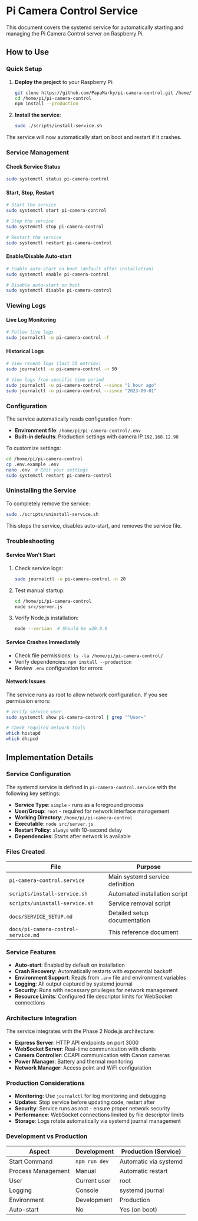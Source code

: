 # Pi Camera Control Service

This document covers the systemd service for automatically starting and managing the Pi Camera Control server on Raspberry Pi.

## How to Use

### Quick Setup

1. **Deploy the project** to your Raspberry Pi:

   ```bash
   git clone https://github.com/PapaMarky/pi-camera-control.git /home/pi/pi-camera-control
   cd /home/pi/pi-camera-control
   npm install --production
   ```

2. **Install the service**:
   ```bash
   sudo ./scripts/install-service.sh
   ```

The service will now automatically start on boot and restart if it crashes.

### Service Management

#### Check Service Status

```bash
sudo systemctl status pi-camera-control
```

#### Start, Stop, Restart

```bash
# Start the service
sudo systemctl start pi-camera-control

# Stop the service
sudo systemctl stop pi-camera-control

# Restart the service
sudo systemctl restart pi-camera-control
```

#### Enable/Disable Auto-start

```bash
# Enable auto-start on boot (default after installation)
sudo systemctl enable pi-camera-control

# Disable auto-start on boot
sudo systemctl disable pi-camera-control
```

### Viewing Logs

#### Live Log Monitoring

```bash
# Follow live logs
sudo journalctl -u pi-camera-control -f
```

#### Historical Logs

```bash
# View recent logs (last 50 entries)
sudo journalctl -u pi-camera-control -n 50

# View logs from specific time period
sudo journalctl -u pi-camera-control --since "1 hour ago"
sudo journalctl -u pi-camera-control --since "2023-09-01"
```

### Configuration

The service automatically reads configuration from:

- **Environment file**: `/home/pi/pi-camera-control/.env`
- **Built-in defaults**: Production settings with camera IP `192.168.12.98`

To customize settings:

```bash
cd /home/pi/pi-camera-control
cp .env.example .env
nano .env  # Edit your settings
sudo systemctl restart pi-camera-control
```

### Uninstalling the Service

To completely remove the service:

```bash
sudo ./scripts/uninstall-service.sh
```

This stops the service, disables auto-start, and removes the service file.

### Troubleshooting

#### Service Won't Start

1. Check service logs:

   ```bash
   sudo journalctl -u pi-camera-control -n 20
   ```

2. Test manual startup:

   ```bash
   cd /home/pi/pi-camera-control
   node src/server.js
   ```

3. Verify Node.js installation:
   ```bash
   node --version  # Should be ≥20.0.0
   ```

#### Service Crashes Immediately

- Check file permissions: `ls -la /home/pi/pi-camera-control/`
- Verify dependencies: `npm install --production`
- Review `.env` configuration for errors

#### Network Issues

The service runs as root to allow network configuration. If you see permission errors:

```bash
# Verify service user
sudo systemctl show pi-camera-control | grep "^User="

# Check required network tools
which hostapd
which dhcpcd
```

## Implementation Details

### Service Configuration

The systemd service is defined in `pi-camera-control.service` with the following key settings:

- **Service Type**: `simple` - runs as a foreground process
- **User/Group**: `root` - required for network interface management
- **Working Directory**: `/home/pi/pi-camera-control`
- **Executable**: `node src/server.js`
- **Restart Policy**: `always` with 10-second delay
- **Dependencies**: Starts after network is available

### Files Created

| File                                | Purpose                         |
| ----------------------------------- | ------------------------------- |
| `pi-camera-control.service`         | Main systemd service definition |
| `scripts/install-service.sh`        | Automated installation script   |
| `scripts/uninstall-service.sh`      | Service removal script          |
| `docs/SERVICE_SETUP.md`             | Detailed setup documentation    |
| `docs/pi-camera-control-service.md` | This reference document         |

### Service Features

- **Auto-start**: Enabled by default on installation
- **Crash Recovery**: Automatically restarts with exponential backoff
- **Environment Support**: Reads from `.env` file and environment variables
- **Logging**: All output captured by systemd journal
- **Security**: Runs with necessary privileges for network management
- **Resource Limits**: Configured file descriptor limits for WebSocket connections

### Architecture Integration

The service integrates with the Phase 2 Node.js architecture:

- **Express Server**: HTTP API endpoints on port 3000
- **WebSocket Server**: Real-time communication with clients
- **Camera Controller**: CCAPI communication with Canon cameras
- **Power Manager**: Battery and thermal monitoring
- **Network Manager**: Access point and WiFi configuration

### Production Considerations

- **Monitoring**: Use `journalctl` for log monitoring and debugging
- **Updates**: Stop service before updating code, restart after
- **Security**: Service runs as root - ensure proper network security
- **Performance**: WebSocket connections limited by file descriptor limits
- **Storage**: Logs rotate automatically via systemd journal management

### Development vs Production

| Aspect             | Development   | Production (Service)  |
| ------------------ | ------------- | --------------------- |
| Start Command      | `npm run dev` | Automatic via systemd |
| Process Management | Manual        | Automatic restart     |
| User               | Current user  | root                  |
| Logging            | Console       | systemd journal       |
| Environment        | Development   | Production            |
| Auto-start         | No            | Yes (on boot)         |
